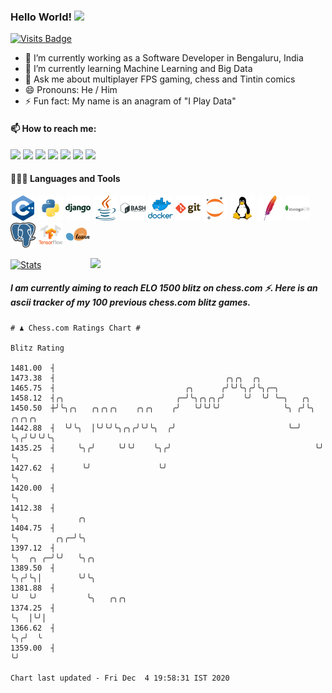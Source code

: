   ### Hello World!  <img src="https://github.com/sciencepal/sciencepal/blob/master/assets/Hi.gif" width="29px">
  [![Visits Badge](https://badges.pufler.dev/visits/sciencepal/sciencepal)](https://badges.pufler.dev/visits/sciencepal/sciencepal)
  
  - 🔭 I’m currently working as a Software Developer in Bengaluru, India
  - 🌱 I’m currently learning Machine Learning and Big Data
  - 💬 Ask me about multiplayer FPS gaming, chess and Tintin comics
  - 😄 Pronouns: He / Him
  - ⚡ Fun fact: My name is an anagram of "I Play Data"
  
  #### 📫 How to reach me:   
  [<img src="https://upload.wikimedia.org/wikipedia/commons/8/83/Steam_icon_logo.svg" width="3.5%"/>](https://steamcommunity.com/id/mongocds/)
  [<img src="https://github.com/sciencepal/sciencepal/blob/master/assets/discord-round.svg" width="3.5%"/>](https://discord.gg/MnUUbHe)
  [<img src="https://img.icons8.com/color/48/000000/twitter.png" width="3.5%"/>](https://twitter.com/sciencepal)
  [<img src="https://img.icons8.com/color/48/000000/linkedin.png" width="3.5%"/>](https://www.linkedin.com/in/adityapal1/)
  [<img src="https://img.icons8.com/fluent/48/000000/facebook-new.png" width="3.5%"/>](https://www.facebook.com/sciencepal/)
  [<img src="https://img.icons8.com/fluent/48/000000/instagram-new.png" width="3.5%"/>](https://www.instagram.com/aditya_sciencepal/)
  <a href="mailto:aditya.pal.science@gmail.com"> <img src="https://img.icons8.com/fluent/48/000000/gmail.png" width="3.5%"/> </a>
  
  #### 👨🏻‍💻 Languages and Tools <br />
  <code><img height="40" src="https://raw.githubusercontent.com/github/explore/80688e429a7d4ef2fca1e82350fe8e3517d3494d/topics/cpp/cpp.png"></code>
  <code><img height="40" src="https://raw.githubusercontent.com/github/explore/80688e429a7d4ef2fca1e82350fe8e3517d3494d/topics/python/python.png"></code>
  <code><img height="40" src="https://raw.githubusercontent.com/github/explore/80688e429a7d4ef2fca1e82350fe8e3517d3494d/topics/django/django.png"></code>
  <code><img height="40" src="https://raw.githubusercontent.com/github/explore/80688e429a7d4ef2fca1e82350fe8e3517d3494d/topics/java/java.png"></code>
  <code><img height="40" src="https://raw.githubusercontent.com/github/explore/80688e429a7d4ef2fca1e82350fe8e3517d3494d/topics/bash/bash.png"></code>
  <code><img height="40" src="https://raw.githubusercontent.com/github/explore/80688e429a7d4ef2fca1e82350fe8e3517d3494d/topics/docker/docker.png"></code>
  <code><img height="40" src="https://raw.githubusercontent.com/github/explore/80688e429a7d4ef2fca1e82350fe8e3517d3494d/topics/git/git.png"></code>
  <code><img height="40" src="https://raw.githubusercontent.com/github/explore/80688e429a7d4ef2fca1e82350fe8e3517d3494d/topics/jupyter-notebook/jupyter-notebook.png"></code>
  <code><img height="40" src="https://raw.githubusercontent.com/github/explore/80688e429a7d4ef2fca1e82350fe8e3517d3494d/topics/linux/linux.png"></code>
  <code><img height="40" src="https://raw.githubusercontent.com/github/explore/80688e429a7d4ef2fca1e82350fe8e3517d3494d/topics/maven/maven.png"></code>
  <code><img height="40" src="https://raw.githubusercontent.com/github/explore/80688e429a7d4ef2fca1e82350fe8e3517d3494d/topics/mongodb/mongodb.png"></code>
  <code><img height="40" src="https://raw.githubusercontent.com/github/explore/80688e429a7d4ef2fca1e82350fe8e3517d3494d/topics/postgresql/postgresql.png"></code>
  <code><img height="40" src="https://raw.githubusercontent.com/github/explore/80688e429a7d4ef2fca1e82350fe8e3517d3494d/topics/tensorflow/tensorflow.png"></code>
  <code><img height="40" src="https://raw.githubusercontent.com/github/explore/80688e429a7d4ef2fca1e82350fe8e3517d3494d/topics/scikit-learn/scikit-learn.png"></code>
  
  [![Stats](https://github-readme-stats.vercel.app/api?username=sciencepal&show_icons=true&theme=radical)](https://github-readme-stats.vercel.app/api?username=sciencepal&show_icons=true&theme=radical)&nbsp; &nbsp; &nbsp; &nbsp; &nbsp; &nbsp; &nbsp; &nbsp; &nbsp; &nbsp; <img src="https://github.com/sciencepal/sciencepal/blob/master/assets/saved.gif" width="195">
  
  ##### I am currently aiming to reach ELO 1500 blitz on chess.com ⚡. Here is an ascii tracker of my 100 previous chess.com blitz games.

  ```
  # ♟︎ Chess.com Ratings Chart #
  
  Blitz Rating

 1481.00  ┤
 1473.38  ┤                                      ╭╮╭╮  ╭╮
 1465.75  ┤                             ╭╮      ╭╯╰╯╰╮╭╯╰╮╭─╮
 1458.12  ┤╭╮                         ╭─╯╰╮╭╮╭╮╭╯    ╰╯  ╰╯ ╰─╮   ╭╮
 1450.50  ┼╯╰╮╭╮   ╭╮╭╮╭╮    ╭╮╭╮    ╭╯   ╰╯╰╯╰╯              ╰╮ ╭╯╰╮  ╭╮╭╮╭╮
 1442.88  ┤  ╰╯╰╮  │╰╯╰╯╰╮╭╮╭╯╰╯╰╮  ╭╯                         ╰─╯  ╰╮╭╯╰╯╰╯╰╮
 1435.25  ┤     ╰╮╭╯     ╰╯╰╯    ╰╮╭╯                                ╰╯      ╰╮
 1427.62  ┤      ╰╯               ╰╯                                          ╰╮
 1420.00  ┤                                                                    ╰╮
 1412.38  ┤                                                                     ╰╮             ╭╮
 1404.75  ┤                                                                      ╰╮        ╭╮╭─╯╰╮
 1397.12  ┤                                                                       ╰╮  ╭╮ ╭─╯╰╯   ╰╮╭╮
 1389.50  ┤                                                                        ╰╮╭╯╰╮│        ╰╯╰╮
 1381.88  ┤                                                                         ╰╯  ╰╯           ╰╮   ╭╮╭╮
 1374.25  ┤                                                                                           ╰╮  │╰╯│
 1366.62  ┤                                                                                            ╰╮╭╯  ╰
 1359.00  ┤                                                                                             ╰╯

Chart last updated - Fri Dec  4 19:58:31 IST 2020  
  ```
  
